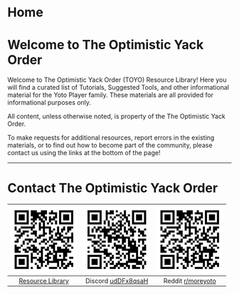 # Home
# Welcome to The Optimistic Yack Order

Welcome to The Optimistic Yack Order (TOYO) Resource Library! Here you will find a curated list of Tutorials, Suggested Tools, and other informational material for the Yoto Player family. These materials are all provided for informational purposes only.


All content, unless otherwise noted, is property of the The Optimistic Yack Order.


To make requests for additional resources, report errors in the existing materials, or to find out how to become part of the community, please contact us using the links at the bottom of the page!

---

# Contact The Optimistic Yack Order
| ![qr_resource_library.png](img/qr_resource_library.png) | ![qr_discord.png](img/qr_discord.png) | ![qr_reddit_moreyoto.png](img/qr_resource_library.png) |
| :-: | :-: | :-: |
| [Resource Library](https://yackorder.org) | Discord [udDFx8qsaH](https://discord.gg/udDFx8qsaH) | Reddit [r/moreyoto](https://www.reddit.com/r/moreyoto/) |
